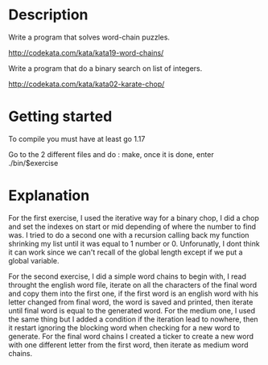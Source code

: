 # Description

Write a program that solves word-chain puzzles.

http://codekata.com/kata/kata19-word-chains/

Write a program that do a binary search on list of integers.

http://codekata.com/kata/kata02-karate-chop/

# Getting started

To compile you must have at least go 1.17

Go to the 2 different files and do : make, once it is done, enter ./bin/$exercise

# Explanation

For the first exercise, I used the iterative way for a binary chop, I did a chop and set the indexes on start or mid depending of where the number to find was. I tried to do a second one with a recursion calling back my function shrinking my list until it was equal to 1 number or 0. Unforunatly, I dont think it can work since we can't recall of the global length except if we put a global variable.

For the second exercise, I did a simple word chains to begin with, I read throught the english word file, iterate on all the characters of the final word and copy them into the first one, if the first word is an english word with his letter changed from final word, the word is saved and printed, then iterate until final word is equal to the generated word. For the medium one, I used the same thing but I added a condition if the iteration lead to nowhere, then it restart ignoring the blocking word when checking for a new word to generate. For the final word chains I created a ticker to create a new word with one different letter from the first word, then iterate as medium word chains.